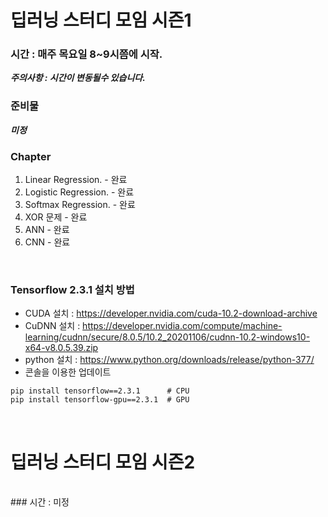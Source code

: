 # 딥러닝 스터디 모임 시즌1

###  시간 : 매주 목요일 8~9시쯤에 시작.
 ***주의사항 : 시간이 변동될수 있습니다.*** <br/>
 
###  준비물 
 ***미정*** <br/>

###  Chapter 
1. Linear Regression. - 완료
2. Logistic Regression. - 완료
3. Softmax Regression. - 완료
4. XOR 문제 - 완료
5. ANN - 완료
6. CNN - 완료

<br/>

###  Tensorflow 2.3.1 설치 방법
* CUDA 설치 : https://developer.nvidia.com/cuda-10.2-download-archive
* CuDNN 설치 : https://developer.nvidia.com/compute/machine-learning/cudnn/secure/8.0.5/10.2_20201106/cudnn-10.2-windows10-x64-v8.0.5.39.zip
* python 설치 : https://www.python.org/downloads/release/python-377/
* 콘솔을 이용한 업데이트 
```console
pip install tensorflow==2.3.1      # CPU
pip install tensorflow-gpu==2.3.1  # GPU
```

<br/>

# 딥러닝 스터디 모임 시즌2
<br/>
###  시간 : 미정
<br/>
